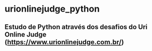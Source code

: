 # urionlinejudge_python

## Estudo de Python através dos desafios do Uri Online Judge (https://www.urionlinejudge.com.br/)

